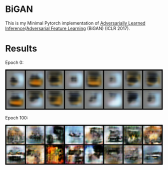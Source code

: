 # BiGAN
This is my Minimal Pytorch implementation of [Adversarially Learned Inference](https://arxiv.org/pdf/1606.00704.pdf)/[Adversarial Feature Learning](https://arxiv.org/pdf/1605.09782.pdf) (BiGAN) (ICLR 2017).



# Results

Epoch 0:

<img src="./images/0_fake.png" width="700">

Epoch 100:

<img src="./images/100_fake.png" width="700">


